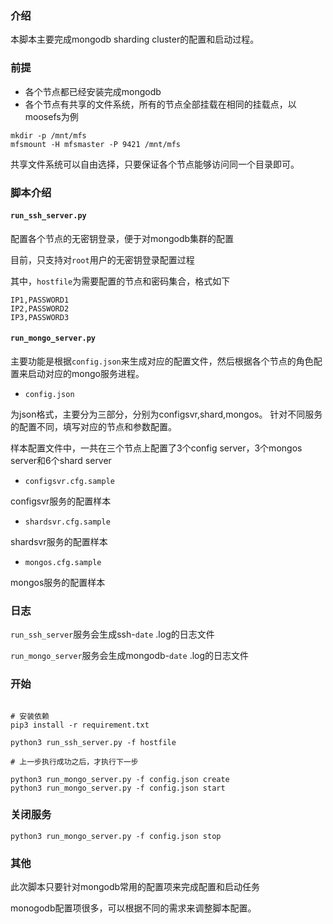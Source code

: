 ### 介绍
本脚本主要完成mongodb sharding cluster的配置和启动过程。


### 前提
- 各个节点都已经安装完成mongodb
- 各个节点有共享的文件系统，所有的节点全部挂载在相同的挂载点，以moosefs为例
```shell script
mkdir -p /mnt/mfs
mfsmount -H mfsmaster -P 9421 /mnt/mfs
```

共享文件系统可以自由选择，只要保证各个节点能够访问同一个目录即可。

### 脚本介绍
####  `run_ssh_server.py`
配置各个节点的无密钥登录，便于对mongodb集群的配置

目前，只支持对`root`用户的无密钥登录配置过程

其中，`hostfile`为需要配置的节点和密码集合，格式如下
```text
IP1,PASSWORD1
IP2,PASSWORD2
IP3,PASSWORD3
```

#### `run_mongo_server.py`
主要功能是根据`config.json`来生成对应的配置文件，然后根据各个节点的角色配置来启动对应的mongo服务进程。

-  `config.json`

为json格式，主要分为三部分，分别为configsvr,shard,mongos。
针对不同服务的配置不同，填写对应的节点和参数配置。

样本配置文件中，一共在三个节点上配置了3个config server，3个mongos server和6个shard server

- `configsvr.cfg.sample`

configsvr服务的配置样本

- `shardsvr.cfg.sample`

shardsvr服务的配置样本

- `mongos.cfg.sample`

mongos服务的配置样本


### 日志

`run_ssh_server`服务会生成ssh-`date` .log的日志文件

`run_mongo_server`服务会生成mongodb-`date` .log的日志文件


### 开始
```shell script

# 安装依赖
pip3 install -r requirement.txt

python3 run_ssh_server.py -f hostfile

# 上一步执行成功之后，才执行下一步

python3 run_mongo_server.py -f config.json create
python3 run_mongo_server.py -f config.json start
```

### 关闭服务
```shell script
python3 run_mongo_server.py -f config.json stop
```
### 其他

此次脚本只要针对mongodb常用的配置项来完成配置和启动任务

monogodb配置项很多，可以根据不同的需求来调整脚本配置。

